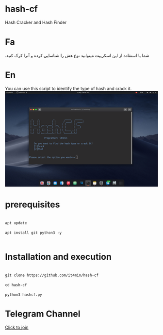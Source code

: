 # hash-cf
Hash Cracker and Hash Finder
# Fa
.شما با استفاده از این اسکریپت میتوانید نوع هش را شناسایی کرده و آنرا کرک کنید
# En
You can use this script to identify the type of hash and crack it.
<img src="hash.png" />
<br />

# prerequisites
<pre><code>
apt update <br />
apt install git python3 -y <br /> 
</code></pre>


# Installation and execution
<pre><code>
git clone https://github.com/it4min/hash-cf <br />
cd hash-cf <br />
python3 hashcf.py
</code></pre>

# Telegram Channel 
<a href="t.me/LinuxArmy">Click to join<a> 

